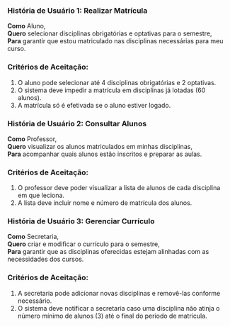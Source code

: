 ### História de Usuário 1: Realizar Matrícula

**Como** Aluno,  
**Quero** selecionar disciplinas obrigatórias e optativas para o semestre,  
**Para** garantir que estou matriculado nas disciplinas necessárias para meu curso.

### Critérios de Aceitação:
1. O aluno pode selecionar até 4 disciplinas obrigatórias e 2 optativas.
2. O sistema deve impedir a matrícula em disciplinas já lotadas (60 alunos).
3. A matrícula só é efetivada se o aluno estiver logado.

### História de Usuário 2: Consultar Alunos

**Como** Professor,  
**Quero** visualizar os alunos matriculados em minhas disciplinas,  
**Para** acompanhar quais alunos estão inscritos e preparar as aulas.

### Critérios de Aceitação:
1. O professor deve poder visualizar a lista de alunos de cada disciplina em que leciona.
2. A lista deve incluir nome e número de matrícula dos alunos.

### História de Usuário 3: Gerenciar Currículo

**Como** Secretaria,  
**Quero** criar e modificar o currículo para o semestre,  
**Para** garantir que as disciplinas oferecidas estejam alinhadas com as necessidades dos cursos.

### Critérios de Aceitação:
1. A secretaria pode adicionar novas disciplinas e removê-las conforme necessário.
2. O sistema deve notificar a secretaria caso uma disciplina não atinja o número mínimo de alunos (3) até o final do período de matrícula.
